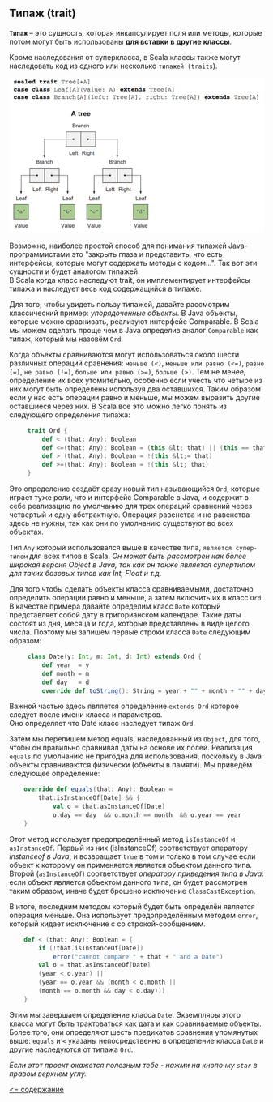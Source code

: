 ## Типаж (trait)

**`Типаж`** – это сущность, которая инкапсулирует поля или методы, которые потом могут быть использованы **для вставки в другие классы**.

Кроме наследования от суперкласса, в Scala классы также могут наследовать код из одного или несколько `типажей (traits`).

![alt text](https://github.com/steklopod/Functions/blob/master/src/main/resources/images/trait.png "trait")

Возможно, наиболее простой способ для понимания типажей Java-программистами это "закрыть глаза и представить, что есть 
интерфейсы, которые могут содержать методы с кодом...". Так вот эти сущности и будет аналогом типажей.  
В Scala когда класс наследуют trait, он имплементирует интерфейсы типажа и наследует весь код содержащийся в типаже.

Для того, чтобы увидеть пользу типажей, давайте рассмотрим классический пример: 
_упорядоченные объекты_. В Java объекты, которые можно сравнивать, реализуют интерфейс Comparable. 
В Scala мы можем сделать проще чем в Java определив аналог `Comparable` как типаж, который мы назовём `Ord`.

Когда объекты сравниваются могут использоваться около шести различных операций сравнения: 
`меньше (<)`, `меньше или равно (<=)`, `равно (=)`, `не равно (!=)`, `больше или равно (>=)`, `больше (>)`. 
Тем не менее, определение их всех утомительно, особенно если учесть что четыре из них могут быть определены используя 
два оставшихся. Таким образом если у нас есть операции равно и меньше, мы можем выразить другие оставшиеся через них. 
В Scala все это можно легко понять из следующего определения типажа:

<!-- code -->
```scala
     trait Ord {
         def < (that: Any): Boolean
         def <=(that: Any): Boolean = (this &lt; that) || (this == that)
         def > (that: Any): Boolean = !(this &lt;= that)
         def >=(that: Any): Boolean = !(this &lt; that)
     }
```

Это определение создаёт сразу новый тип называющийся `Ord`, которые играет туже роли, что и интерфейс Comparable в Java, 
и содержит в себе реализацию по умолчанию для трех операций сравнений через четвертый и одну абстрактную. 
Операция равенства и не равенства здесь не нужны, так как они по умолчанию существуют во всех объектах.

Тип `Any` который использовался выше в качестве типа, `является супер-типом` для всех типов в Scala. 
_Он может быть рассмотрен как более широкая версия Object в Java, так как он также является супертипом для таких базовых типов как Int, Float и т.д._

Для того чтобы сделать объекты класса сравниваемыми, достаточно определить операции равно и меньше, а затем включить их в 
класс `Ord`. В качестве примера давайте определим класс `Date` который представляет собой дату в григорианском календаре. 
Такие даты состоят из дня, месяца и года, которые представлены в виде целого числа. 
Поэтому мы запишем первые строки класса `Date` следующим образом:

<!-- code -->
```scala
     class Date(y: Int, m: Int, d: Int) extends Ord {
         def year  = y
         def month = m
         def day   = d
         override def toString(): String = year + "" + month + "" + day
```

Важной частью здесь является определение `extends Ord` которое следует после имени класса и параметров.  
Оно определяет что Date класс наследует типаж `Ord`.

Затем мы перепишем метод equals, наследованный из `Object`, для того, чтобы он правильно сравнивал даты на основе их полей. 
Реализация `equals` по умолчанию не пригодна для использования, поскольку в Java объекты сравниваются физически 
(объекты в памяти). Мы приведём следующее определение:

<!-- code -->
```scala
    override def equals(that: Any): Boolean =
        that.isInstanceOf[Date] && {
            val o = that.asInstanceOf[Date]
            o.day == day  && o.month == month  && o.year == year
    }
```

Этот метод использует предопределённый метод `isInstanceOf` и `asInstanceOf`. Первый из них (isInstanceOf) соответствует 
оператору _instanceof в Java_, и возвращает `true` в том и только в том случае если объект к которому он применяется 
является объектом данного типа. Второй (`asInstanceOf`) соответствует _оператору приведения типа в Java_: 
если объект является объектом данного типа, он будет рассмотрен таким образом, иначе будет брошено исключение `ClassCastException`.

В итоге, последним методом который будет быть определён является операция меньше. Она использует предопределённым методом 
`error`, который кидает исключение с со строкой-сообщением.

<!-- code -->
```scala
    def < (that: Any): Boolean = {
        if (!that.isInstanceOf[Date])
            error("cannot compare " + that + " and a Date")
        val o = that.asInstanceOf[Date]
        (year < o.year) ||
        (year == o.year && (month < o.month ||
        (month == o.month && day < o.day)))
    }
```

Этим мы завершаем определение класса `Date`. Экземпляры этого класса могут быть трактоваться как дата и  как 
сравниваемые объекты. Более того, они определяют шесть предикатов сравнения упомянутых выше: 
`equals` и `<` указаны непосредственно в определение класса `Dat`e и другие наследуются от типажа `Ord`.

_Если этот проект окажется полезным тебе - нажми на кнопочку `star` в правом верхнем углу._

[<= содержание](https://github.com/steklopod/Functions/blob/master/readme.md)